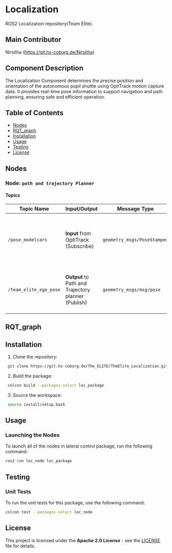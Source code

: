 # Localization
ROS2 Localization repository(Team Elite).

## Main Contributor
Nirsitha (https://git.hs-coburg.de/Nirsitha)

## Component Description
The Localization Component determines the precise position and orientation of the autonomous pupil shuttle using OptiTrack motion capture data. It provides real-time pose information to support navigation and path planning, ensuring safe and efficient operation.

## Table of Contents
- [Nodes](#nodes)
- [RQT_graph](#rqt_graph)
- [Installation](#installation)
- [Usage](#usage)
- [Testing](#testing)
- [License](#license)


## Nodes
### Node: `path and trajectory Planner`
#### Topics

| **Topic Name**            | **Input/Output**    | **Message Type**             | **Description** |
|---------------------------|---------------------|------------------------------|-----------------|
| `/pose_modelcars`         | **Input** from OptiTrack (Subscribe) | `geometry_msgs/PoseStamped`  |Publishes the position and orientation data of multiple rigid bodies (e.g., cars). |
| `/team_elite_ego_pose`     | **Output** to Path and Trajectory planner (Publish)  | `geometry_msgs/msg/pose`     |Publishes the position and orientation of a team elite rigid body |

## RQT_graph


## Installation
1. Clone the repository:
```bash
 git clone https://git.hs-coburg.de/The_ELITE/TheElite_Localization.git
```
2. Build the package:
```bash
 colcon build --packages-select loc_package
```
3. Source the workspace:
```bash
 source install/setup.bash
```

## Usage
### Launching the Nodes
To launch all of the nodes in lateral control package, run the following command:

```bash
ros2 run loc_node loc_package 
```

## Testing
### Unit Tests
To run the unit tests for this package, use the following command:

```bash
colcon test --packages-select loc_node
```

## License

This project is licensed under the **Apache 2.0 License** - see the [LICENSE](LICENSE) file for details.



